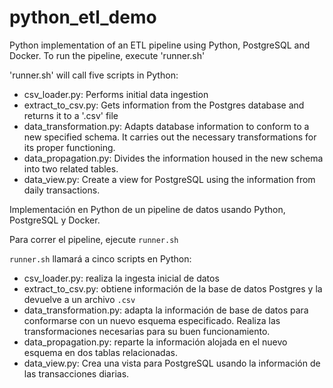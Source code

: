 # python_etl_demo

Python implementation of an ETL pipeline using Python, PostgreSQL and Docker.
To run the pipeline, execute 'runner.sh'

'runner.sh' will call five scripts in Python:
  - csv_loader.py: Performs initial data ingestion
  - extract_to_csv.py: Gets information from the Postgres database and returns it to a '.csv' file
  - data_transformation.py: Adapts database information to conform to a new specified schema. It carries out the necessary transformations for its proper functioning.
  - data_propagation.py: Divides the information housed in the new schema into two related tables.
  - data_view.py: Create a view for PostgreSQL using the information from daily transactions.

Implementación en Python de un pipeline de datos usando Python, PostgreSQL y Docker.

Para correr el pipeline, ejecute
`runner.sh`

`runner.sh` llamará a cinco scripts en Python:

- csv_loader.py: realiza la ingesta inicial de datos
- extract_to_csv.py: obtiene información de la base de datos Postgres y la devuelve a un archivo `.csv`
- data_transformation.py: adapta la información de base de datos para conformarse con un nuevo esquema especificado. Realiza las transformaciones necesarias para su buen funcionamiento.
- data_propagation.py: reparte la información alojada en el nuevo esquema en dos tablas relacionadas.
- data_view.py: Crea una vista para PostgreSQL usando la información de las transacciones diarias.
